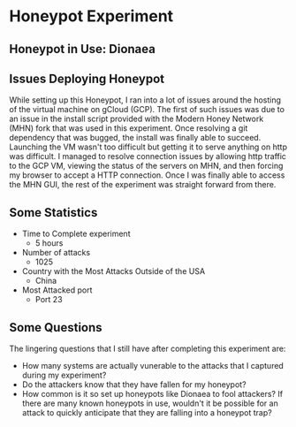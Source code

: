 # Honeypot Experiment

## Honeypot in Use: Dionaea

## Issues Deploying Honeypot

While setting up this Honeypot, I ran into a lot of issues around the hosting of the virtual machine on gCloud (GCP).
The first of such issues was due to an issue in the install script provided with the Modern Honey Network (MHN) fork
that was used in this experiment. Once resolving a git dependency that was bugged, the install was finally able to succeed.
Launching the VM wasn't too difficult but getting it to serve anything on http was difficult. I managed to resolve connection
issues by allowing http traffic to the GCP VM, viewing the status of the servers on MHN, and then forcing my browser to accept
a HTTP connection. Once I was finally able to access the MHN GUI, the rest of the experiment was straight forward from there.

## Some Statistics

- Time to Complete experiment
  - 5 hours
- Number of attacks
  - 1025
- Country with the Most Attacks Outside of the USA
  - China
- Most Attacked port
  - Port 23

## Some Questions

The lingering questions that I still have after completing this experiment are:

- How many systems are actually vunerable to the attacks that I captured during my experiment?
- Do the attackers know that they have fallen for my honeypot?
- How common is it so set up honeypots like Dionaea to fool attackers? If there are many known honeypots in use,
  wouldn't it be possible for an attack to quickly anticipate that they are falling into a honeypot trap?
